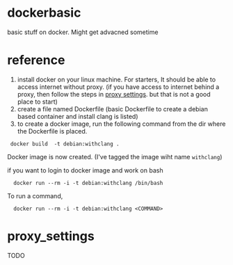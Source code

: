 # dockerbasic
basic stuff on docker. Might get advacned sometime

# reference
1. install docker on your linux machine. For starters, It should be able to access internet without proxy. (if you have access to internet behind a proxy, then follow the steps in [proxy settings](#proxy_settings). but that is not a good place to start)
2. create a file named Dockerfile (basic Dockerfile to create a debian based container and install clang is listed)
3. to create a docker image, run the following command from the dir where the Dockerfile is placed.
 ```
  docker build  -t debian:withclang .
```
Docker image is now created. (I've tagged the image wiht name `withclang`)

if you want to login to docker image and work on bash
```
  docker run --rm -i -t debian:withclang /bin/bash
```
To run a command, 
```
  docker run --rm -i -t debian:withclang <COMMAND>
```
# proxy_settings 
TODO
